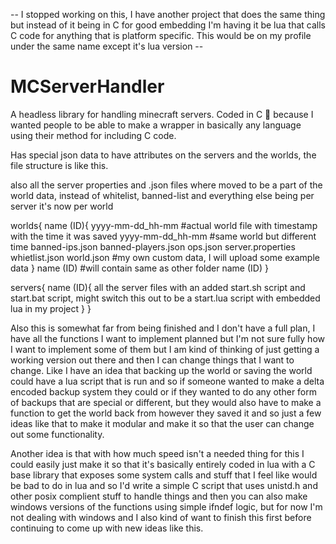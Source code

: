 -- I stopped working on this, I have another project that does the same thing but instead of it being in C for good embedding I'm having it be lua that calls C code for anything that is platform specific. This would be on my profile under the same name except it's lua version --



# MCServerHandler
A headless library for handling minecraft servers. Coded in C 🤮 because I wanted people to be able to make a wrapper in basically any language using their method for including C code.

Has special json data to have attributes on the servers and the worlds, the file structure is like this.

also all the server properties and .json files where moved to be a part of the world data, instead of whitelist, banned-list and everything else being per server it's now per world

worlds{
  name (ID){
    yyyy-mm-dd_hh-mm #actual world file with timestamp with the time it was saved
    yyyy-mm-dd_hh-mm #same world but different time
    banned-ips.json
    banned-players.json
    ops.json
    server.properties
    whietlist.json
    world.json #my own custom data, I will upload some example data
  }
  name (ID) #will contain same as other folder
  name (ID)
}

servers{
  name (ID){
  all the server files with an added start.sh script and start.bat script, might switch this out to be a start.lua script with embedded lua in my project
  }
}



Also this is somewhat far from being finished and I don't have a full plan, I have all the functions I want to implement planned but I'm not sure fully how I want to implement some of them but I am kind of thinking of just getting a working version out there and then I can change things that I want to change. Like I have an idea that backing up the world or saving the world could have a lua script that is run and so if someone wanted to make a delta encoded backup system they could or if they wanted to do any other form of backups that are special or different, but they would also have to make a function to get the world back from however they saved it and so just a few ideas like that to make it modular and make it so that the user can change out some functionality.

Another idea is that with how much speed isn't a needed thing for this I could easily just make it so that it's basically entirely coded in lua with a C base library that exposes some system calls and stuff that I feel like would be bad to do in lua and so I'd write a simple C script that uses unistd.h and other posix complient stuff to handle things and then you can also make windows versions of the functions using simple ifndef logic, but for now I'm not dealing with windows and I also kind of want to finish this first before continuing to come up with new ideas like this.
